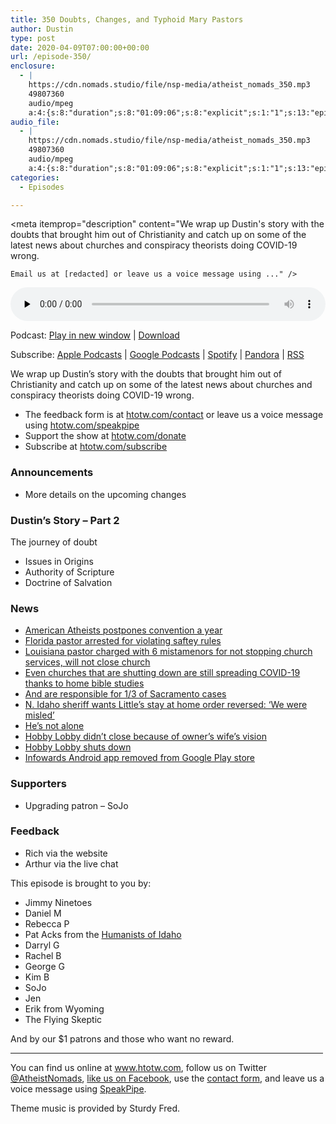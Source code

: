 ```yaml
---
title: 350 Doubts, Changes, and Typhoid Mary Pastors
author: Dustin
type: post
date: 2020-04-09T07:00:00+00:00
url: /episode-350/
enclosure:
  - |
    https://cdn.nomads.studio/file/nsp-media/atheist_nomads_350.mp3
    49807360
    audio/mpeg
    a:4:{s:8:"duration";s:8:"01:09:06";s:8:"explicit";s:1:"1";s:13:"episode_title";s:41:"Doubts, Changes, and Typhoid Mary Pastors";s:10:"episode_no";s:3:"350";}
audio_file:
  - |
    https://cdn.nomads.studio/file/nsp-media/atheist_nomads_350.mp3
    49807360
    audio/mpeg
    a:4:{s:8:"duration";s:8:"01:09:06";s:8:"explicit";s:1:"1";s:13:"episode_title";s:41:"Doubts, Changes, and Typhoid Mary Pastors";s:10:"episode_no";s:3:"350";}
categories:
  - Episodes

---
```

<div itemscope itemtype="http://schema.org/AudioObject">
  <meta itemprop="name" content="350 Doubts, Changes, and Typhoid Mary Pastors" />
  
  <meta itemprop="uploadDate" content="2020-04-09T01:00:00-06:00" />
  
  <meta itemprop="encodingFormat" content="audio/mpeg" />
  
  <meta itemprop="duration" content="PT1H09M06S" />
  
  <meta itemprop="description" content="We wrap up Dustin's story with the doubts that brought him out of Christianity and catch up on some of the latest news about churches and conspiracy theorists doing COVID-19 wrong.



 	Email us at [redacted] or leave us a voice message using ..." />
  
  <meta itemprop="contentUrl" content="https://dts.podtrac.com/redirect.mp3/cdn.nomads.studio/file/nsp-media/atheist_nomads_350.mp3" />
  
  <meta itemprop="contentSize" content="47.5" />
  </p> 
  
  <div class="powerpress_player" id="powerpress_player_8613">
    <audio class="wp-audio-shortcode" id="audio-4301-357" preload="none" style="width: 100%;" controls="controls"><source type="audio/mpeg" src="https://dts.podtrac.com/redirect.mp3/cdn.nomads.studio/file/nsp-media/atheist_nomads_350.mp3?_=357" /><a href="https://dts.podtrac.com/redirect.mp3/cdn.nomads.studio/file/nsp-media/atheist_nomads_350.mp3">https://dts.podtrac.com/redirect.mp3/cdn.nomads.studio/file/nsp-media/atheist_nomads_350.mp3</a></audio>
  </div>
</div>

<p class="powerpress_links powerpress_links_mp3">
  Podcast: <a href="https://dts.podtrac.com/redirect.mp3/cdn.nomads.studio/file/nsp-media/atheist_nomads_350.mp3" class="powerpress_link_pinw" target="_blank" title="Play in new window" onclick="return powerpress_pinw('https://htotw.com/?powerpress_pinw=4301-podcast');" rel="nofollow">Play in new window</a> | <a href="https://dts.podtrac.com/redirect.mp3/cdn.nomads.studio/file/nsp-media/atheist_nomads_350.mp3" class="powerpress_link_d" title="Download" rel="nofollow" download="atheist_nomads_350.mp3">Download</a>
</p>

<p class="powerpress_links powerpress_subscribe_links">
  Subscribe: <a href="https://podcasts.apple.com/us/podcast/humanists-take-on-the-world/id530050098?mt=2&ls=1" class="powerpress_link_subscribe powerpress_link_subscribe_itunes" target="_blank" title="Subscribe on Apple Podcasts" rel="nofollow">Apple Podcasts</a> | <a href="https://www.google.com/podcasts?feed=aHR0cDovL2F0aGVpc3Rub21hZHMubGlic3luLmNvbS9yc3M%3D" class="powerpress_link_subscribe powerpress_link_subscribe_googleplay" target="_blank" title="Subscribe on Google Podcasts" rel="nofollow">Google Podcasts</a> | <a href="https://open.spotify.com/show/3LzK2xZGike6Tc1GEMtMbr?si=LieN9SNuTpq96smuaUsH8A" class="powerpress_link_subscribe powerpress_link_subscribe_spotify" target="_blank" title="Subscribe on Spotify" rel="nofollow">Spotify</a> | <a href="https://www.pandora.com/podcast/atheist-nomads/PC:10122?corr=62071012&part=ug" class="powerpress_link_subscribe powerpress_link_subscribe_pandora" target="_blank" title="Subscribe on Pandora" rel="nofollow">Pandora</a> | <a href="https://htotw.com/feed/podcast/" class="powerpress_link_subscribe powerpress_link_subscribe_rss" target="_blank" title="Subscribe via RSS" rel="nofollow">RSS</a>
</p>

We wrap up Dustin&#8217;s story with the doubts that brought him out of Christianity and catch up on some of the latest news about churches and conspiracy theorists doing COVID-19 wrong.

<!--more-->

  * The feedback form is at [htotw.com/contact](https://htotw.com/contact) or leave us a voice message using <a href="https://htotw.com/speakpipe" target="_blank" rel="noopener noreferrer">htotw.com/speakpipe</a>
  * Support the show at <a href="https://htotw.com/donate" target="_blank" rel="noopener noreferrer">htotw.com/donate</a>
  * Subscribe at <a href="https://htotw.com/subscribe" target="_blank" rel="noopener noreferrer">htotw.com/subscribe</a>

### Announcements

  * More details on the upcoming changes

### Dustin’s Story &#8211; Part 2

The journey of doubt

  * Issues in Origins
  * Authority of Scripture
  * Doctrine of Salvation

### News

  * [American Atheists postpones convention a year][1]
  * [Florida pastor arrested for violating saftey rules][2]
  * [Louisiana pastor charged with 6 mistamenors for not stopping church services, will not close church][3]
  * [Even churches that are shutting down are still spreading COVID-19 thanks to home bible studies][4]
  * [And are responsible for 1/3 of Sacramento cases][5]
  * [N. Idaho sheriff wants Little’s stay at home order reversed: ‘We were misled’][6]
  * [He’s not alone][7]
  * [Hobby Lobby didn’t close because of owner’s wife’s vision][8]
  * [Hobby Lobby shuts down][9]
  * [Infowards Android app removed from Google Play store][10]

### Supporters

  * Upgrading patron &#8211; SoJo

### Feedback

  * Rich via the website
  * Arthur via the live chat

This episode is brought to you by:

  * Jimmy Ninetoes
  * Daniel M
  * Rebecca P
  * Pat Acks from the <a href="https://www.humanistsofidaho.org" target="_blank" rel="noopener noreferrer">Humanists of Idaho</a>
  * Darryl G
  * Rachel B
  * George G
  * Kim B
  * SoJo
  * Jen
  * Erik from Wyoming
  * The Flying Skeptic

And by our $1 patrons and those who want no reward.

<hr width="500" />

You can find us online at <a href="https://www.htotw.com/" target="_blank" rel="noopener noreferrer">www.htotw.com</a>, follow us on Twitter <a href="https://twitter.com/AtheistNomads" target="_blank" rel="noopener noreferrer">@AtheistNomads</a>, <a href="https://htotw.com/facebook" target="_blank" rel="noopener noreferrer">like us on Facebook</a>, use the [contact form](https://htotw.com/contact), and leave us a voice message using <a href="https://htotw.com/speakpipe" target="_blank" rel="noopener noreferrer">SpeakPipe</a>.

Theme music is provided by Sturdy Fred.

 [1]: https://convention.atheists.org/covid19
 [2]: https://www.theguardian.com/us-news/2020/mar/31/florida-megachurch-pastor-arrested-for-breaching-covid-19-health-order
 [3]: https://www.cnn.com/2020/03/31/us/louisiana-pastor-arrest-tony-spell/index.html
 [4]: https://www.cnn.com/2020/04/03/us/sacramento-county-church-covid-19-outbreak/index.html
 [5]: https://www.kcra.com/article/sacramento-county-one-third-of-covid-19-cases-tied-church-gatherings-officials-say/32011107
 [6]: https://idahonews.com/news/coronavirus/n-idaho-sheriff-opposes-littles-stay-at-home-order-we-were-misled
 [7]: https://www.ktvb.com/mobile/article/news/local/208/north-idaho-officials-declare-governors-stay-at-home-order-unconstitutional/277-bf22bf59-7cdc-463a-a0df-75b2e607bd68
 [8]: https://www.patheos.com/blogs/progressivesecularhumanist/2020/03/hobby-lobby-stays-open-because-owners-wife-had-vision-from-god/
 [9]: https://www.businessinsider.com/hobby-lobby-closing-stores-furlough-nearly-all-employees-without-pay-2020-4
 [10]: https://9to5google.com/2020/03/27/google-play-infowars-android-app-ban/